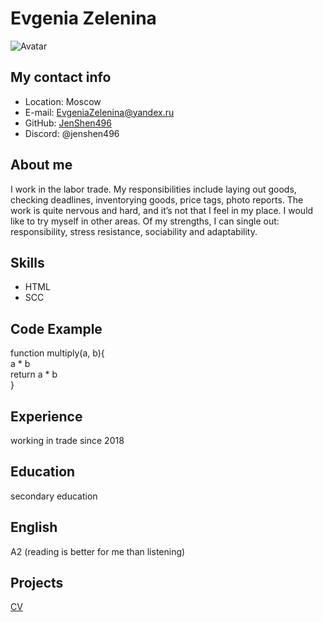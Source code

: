# Evgenia Zelenina      
![Avatar](https://img.freepik.com/vektoren-premium/avatar-symbol001_750950-50.jpg)    
## My contact info  
* Location: Moscow   
* E-mail: EvgeniaZelenina@yandex.ru   
* GitHub: [JenShen496](https://github.com/JenShen496)   
* Discord: @jenshen496
## About me
I work in the labor trade. My responsibilities include laying out goods, checking deadlines, inventorying goods, price tags, photo reports. The work is quite nervous and hard, and it’s not that I feel in my place. I would like to try myself in other areas. Of my strengths, I can single out: responsibility, stress resistance, sociability and adaptability.
## Skills
* HTML   
* SCC    
## Code Example    
 
 function multiply(a, b){   
 a * b   
 return a * b   
 }
    

## Experience
working in trade since 2018      
## Education
secondary education    
## English
A2 (reading is better for me than listening)   
## Projects 
[CV](https://jenshen496.github.io/rsschool-cv/cv)